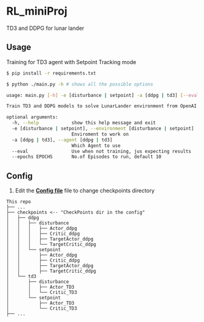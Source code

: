 # RL_miniProj
TD3 and DDPG for lunar lander

## Usage

Training for TD3 agent with Setpoint Tracking mode

```sh
$ pip install -r requirements.txt

$ python ./main.py -h # shows all the possible options

usage: main.py [-h] -e [disturbance | setpoint] -a [ddpg | td3] [--eval] [--epochs EPOCHS]

Train TD3 and DDPG models to solve LunarLander environment from OpenAI gym

optional arguments:
  -h, --help            show this help message and exit
  -e [disturbance | setpoint], --environment [disturbance | setpoint]
                        Enviroment to work on
  -a [ddpg | td3], --agent [ddpg | td3]
                        Which Agent to use
  --eval                Use when not training, jus expecting results
  --epochs EPOCHS       No.of Episodes to run, default 10
```

## Config

1. Edit the **[Config file](config.yml)** file to change checkpoints directory
```
This repo
├── ...
├── checkpoints <-- "CheckPoints dir in the config"
│   ├── ddpg
│   │   ├── disturbance
│   │   │   ├── Actor_ddpg
│   │   │   ├── Critic_ddpg
│   │   │   ├── TargetActor_ddpg
│   │   │   └── TargetCritic_ddpg
│   │   └── setpoint
│   │       ├── Actor_ddpg
│   │       ├── Critic_ddpg
│   │       ├── TargetActor_ddpg
│   │       ├── TargetCritic_ddpg
│   └── td3
│       ├── disturbance
│       │   ├── Actor_TD3
│       │   └── Critic_TD3
│       └── setpoint
│           ├── Actor_TD3
│           └── Critic_TD3
├── ...
```